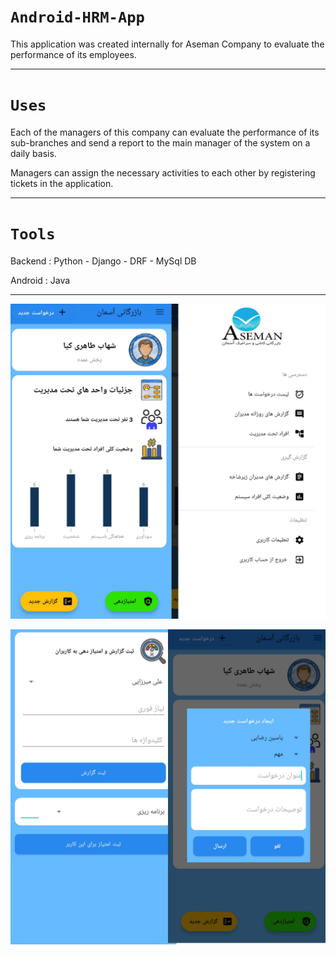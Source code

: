 # `Android-HRM-App`
This application was created internally for Aseman Company to evaluate the performance of its employees.
<hr>

# `Uses`
Each of the managers of this company can evaluate the performance of its sub-branches and send a report to the main manager of the system on a daily basis.

Managers can assign the necessary activities to each other by registering tickets in the application.
<hr>

# `Tools`

Backend : Python - Django - DRF - MySql DB

Android : Java

<hr>

![Screenshot](1.png)

![Screenshot](2.png)


